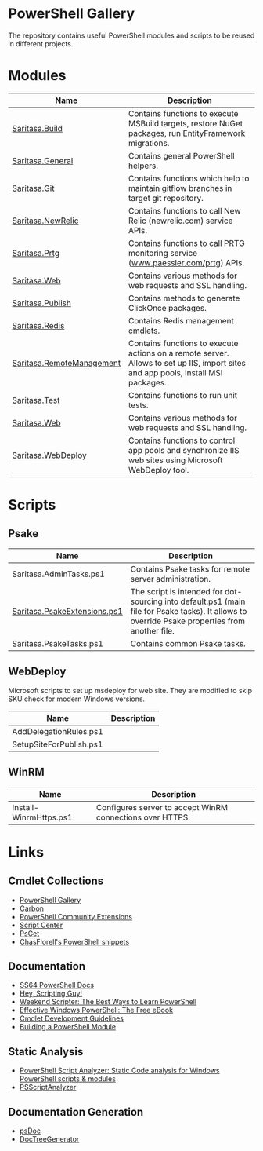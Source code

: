 # PowerShell Gallery

The repository contains useful PowerShell modules and scripts to be reused in different projects.

# Modules

| Name                      | Description                                                                                                                       |
| ------------------------- | --------------------------------------------------------------------------------------------------------------------------------- |
| [Saritasa.Build](docs/Saritasa.Build.md)                               | Contains functions to execute MSBuild targets, restore NuGet packages, run EntityFramework migrations. |
| [Saritasa.General](docs/Saritasa.General.md)                           | Contains general PowerShell helpers. |
| [Saritasa.Git](docs/Saritasa.Git.md)                  | Contains functions which help to maintain gitflow branches in target git repository. |
| [Saritasa.NewRelic](docs/Saritasa.NewRelic.md)                         | Contains functions to call New Relic (newrelic.com) service APIs. |
| [Saritasa.Prtg](docs/Saritasa.Prtg.md)                                 | Contains functions to call PRTG monitoring service (www.paessler.com/prtg) APIs. |
| [Saritasa.Web](docs/Saritasa.Web.md)                                   | Contains various methods for web requests and SSL handling. |
| [Saritasa.Publish](docs/Saritasa.Publish.md)                           | Contains methods to generate ClickOnce packages. |
| [Saritasa.Redis](docs/Saritasa.Redis.md)                               | Contains Redis management cmdlets. |
| [Saritasa.RemoteManagement](docs/Saritasa.RemoteManagement.md)         | Contains functions to execute actions on a remote server. Allows to set up IIS, import sites and app pools, install MSI packages. |
| [Saritasa.Test](docs/Saritasa.Test.md)                                 | Contains functions to run unit tests. |
| [Saritasa.Web](docs/Saritasa.Web.md)                                   | Contains various methods for web requests and SSL handling. |
| [Saritasa.WebDeploy](docs/Saritasa.WebDeploy.md)                       | Contains functions to control app pools and synchronize IIS web sites using Microsoft WebDeploy tool. |

# Scripts

## Psake

| Name                                                             | Description                                                                                                                                     |
| ---------------------------------------------------------------- | ----------------------------------------------------------------------------------------------------------------------------------------------- |
| Saritasa.AdminTasks.ps1                                          | Contains Psake tasks for remote server administration. |
| [Saritasa.PsakeExtensions.ps1](docs/Saritasa.PsakeExtensions.md) | The script is intended for dot-sourcing into default.ps1 (main file for Psake tasks). It allows to override Psake properties from another file. |
| Saritasa.PsakeTasks.ps1                                          | Contains common Psake tasks. |

## WebDeploy

Microsoft scripts to set up msdeploy for web site. They are modified to skip SKU check for modern Windows versions.

| Name                      | Description     |
| ------------------------- | --------------- |
| AddDelegationRules.ps1    |                 |
| SetupSiteForPublish.ps1   |                 |

## WinRM

| Name                      | Description                                               |
| ------------------------- | --------------------------------------------------------- |
| Install-WinrmHttps.ps1    | Configures server to accept WinRM connections over HTTPS. |

# Links

## Cmdlet Collections 

* [PowerShell Gallery](https://www.powershellgallery.com/items)
* [Carbon](http://get-carbon.org/)
* [PowerShell Community Extensions](http://pscx.codeplex.com/)
* [Script Center](https://gallery.technet.microsoft.com/scriptcenter/)
* [PsGet](http://psget.net/)
* [ChasFlorell's PowerShell snippets](https://github.com/ChaseFlorell/Powershell-Snippets/blob/master/dot-source-external-scripts.ps1)

## Documentation

* [SS64 PowerShell Docs](http://ss64.com/ps/)
* [Hey, Scripting Guy!](https://blogs.technet.microsoft.com/heyscriptingguy/)
* [Weekend Scripter: The Best Ways to Learn PowerShell](https://blogs.technet.microsoft.com/heyscriptingguy/2015/01/04/weekend-scripter-the-best-ways-to-learn-powershell/)
* [Effective Windows PowerShell: The Free eBook](https://rkeithhill.wordpress.com/2009/03/08/effective-windows-powershell-the-free-ebook/)
* [Cmdlet Development Guidelines](https://msdn.microsoft.com/en-us/library/ms714657(v=vs.85).aspx)
* [Building a PowerShell Module](http://ramblingcookiemonster.github.io/Building-A-PowerShell-Module/)

## Static Analysis

* [PowerShell Script Analyzer: Static Code analysis for Windows PowerShell scripts & modules](https://blogs.msdn.microsoft.com/powershell/2015/02/24/powershell-script-analyzer-static-code-analysis-for-windows-powershell-scripts-modules/)
* [PSScriptAnalyzer](https://www.powershellgallery.com/packages/PSScriptAnalyzer)

## Documentation Generation

* [psDoc](https://github.com/ChaseFlorell/psDoc)
* [DocTreeGenerator](https://github.com/msorens/DocTreeGenerator)
